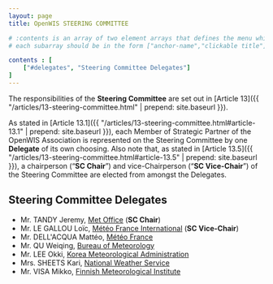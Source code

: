 ```yaml
---
layout: page
title: OpenWIS STEERING COMMITTEE

# :contents is an array of two element arrays that defines the menu which appears in the masthead
# each subarray should be in the form ["anchor-name","clickable title"]

contents : [
    ["#delegates", "Steering Committee Delegates"]
]
---
```


The responsibilities of the **Steering Committee** are set out in [Article 13]({{ "/articles/13-steering-committee.html" | prepend: site.baseurl }}).

As stated in [Article 13.1]({{ "/articles/13-steering-committee.html#article-13.1" | prepend: site.baseurl }}), each Member of Strategic Partner of the OpenWIS Association is represented on the Steering Committee by one **Delegate** of its own choosing. Also note that, as stated in [Article 13.5]({{ "/articles/13-steering-committee.html#article-13.5" | prepend: site.baseurl }}), a chairperson (“**SC Chair**”) and vice-Chairperson (“**SC Vice-Chair**”) of the Steering Committee are elected from amongst the Delegates.

<h2 id="delegates">Steering Committee Delegates</h2>

* Mr. TANDY Jeremy, [Met Office](http://www.metoffice.gov.uk/) (**SC Chair**)
* Mr. LE GALLOU Loïc, [Météo France International](http://www.mfi.fr) (**SC Vice-Chair**)
* Mr. DELL'ACQUA Mattéo, [Météo France](http://meteo.fr/)
* Mr. QU Weiqing, [Bureau of Meteorology](http://www.bom.gov.au/)
* Mr. LEE Okki, [Korea Meteorological Administration](http://www.kma.go.kr/)
* Mrs. SHEETS Kari, [National Weather Service](http://www.weather.gov/)
* Mr. VISA Mikko, [Finnish Meteorological Institute](http://www.fmi.fi/) 
